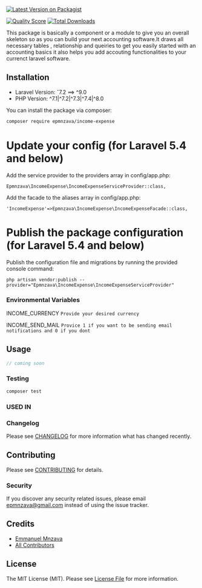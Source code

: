 
[![Latest Version on Packagist](https://img.shields.io/packagist/v/epmnzava/income-expense.svg?style=flat-square)](https://packagist.org/packages/epmnzava/income-expense)

[![Quality Score](https://img.shields.io/scrutinizer/g/dbrax/income-expense.svg?style=flat-square)](https://scrutinizer-ci.com/g/dbrax/income-expense)
[![Total Downloads](https://img.shields.io/packagist/dt/epmnzava/income-expense.svg?style=flat-square)](https://packagist.org/packages/epmnzava/income-expense)

This package is basically a component or a module to give you an overall skeleton so as you can build your next accounting software.It draws all necessary tables , relationship and queiries to get you easily started with an accounting basics it also helps you  add accouting functionalities to your currenct laravel software.
## Installation

- Laravel Version: ˆ7.2 ==> ^9.0
- PHP Version: ^7.1|^7.2|^7.3|^7.4|^8.0

You can install the package via composer:

```bash
composer require epmnzava/income-expense
```

# Update your config (for Laravel 5.4 and below)
Add the service provider to the providers array in config/app.php:
```
Epmnzava\IncomeExpense\IncomeExpenseServiceProvider::class,
```
Add the facade to the aliases array in config/app.php:
```
'IncomeExpense'=>Epmnzava\IncomeExpense\IncomeExpenseFacade::class,
```

# Publish the package configuration (for Laravel 5.4 and below)
Publish the configuration file and migrations by running the provided console command:
```
php artisan vendor:publish --provider="Epmnzava\IncomeExpense\IncomeExpenseServiceProvider"
```
### Environmental Variables

INCOME_CURRENCY `Provide your desired currency `


INCOME_SEND_MAIL `Provice 1 if you want to be sending email notifications and 0 if you dont`


## Usage

``` php
// coming soon

```

### Testing

``` bash
composer test
```

### USED IN

### Changelog

Please see [CHANGELOG](CHANGELOG.md) for more information what has changed recently.

## Contributing

Please see [CONTRIBUTING](CONTRIBUTING.md) for details.

### Security

If you discover any security related issues, please email epmnzava@gmail.com instead of using the issue tracker.

## Credits

- [Emmanuel Mnzava](https://github.com/dbrax)
- [All Contributors](../../contributors)

## License

The MIT License (MIT). Please see [License File](LICENSE.md) for more information.
